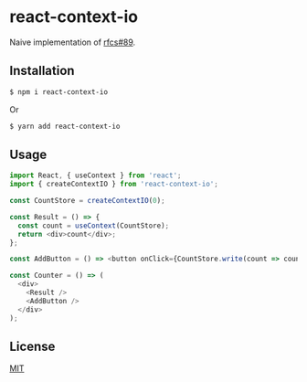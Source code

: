 # react-context-io

Naive implementation of [rfcs#89](https://github.com/reactjs/rfcs/pull/89).

## Installation

```bash
$ npm i react-context-io
```

Or

```bash
$ yarn add react-context-io
```

## Usage

```js
import React, { useContext } from 'react';
import { createContextIO } from 'react-context-io';

const CountStore = createContextIO(0);

const Result = () => {
  const count = useContext(CountStore);
  return <div>count</div>;
};

const AddButton = () => <button onClick={CountStore.write(count => count + 1)}>+</button>;

const Counter = () => (
  <div>
    <Result />
    <AddButton />
  </div>
);
```

## License

[MIT](LICENSE)
